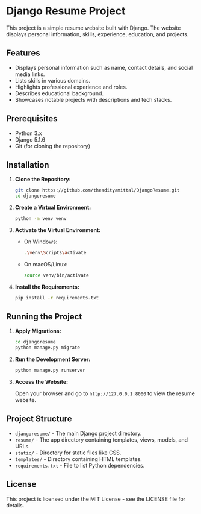 # Django Resume Project

This project is a simple resume website built with Django. The website displays personal information, skills, experience, education, and projects.

## Features

- Displays personal information such as name, contact details, and social media links.
- Lists skills in various domains.
- Highlights professional experience and roles.
- Describes educational background.
- Showcases notable projects with descriptions and tech stacks.

## Prerequisites

- Python 3.x
- Django 5.1.6
- Git (for cloning the repository)

## Installation

1. **Clone the Repository:**

   ```bash
   git clone https://github.com/theadityamittal/DjangoResume.git
   cd djangoresume
   ```

2. **Create a Virtual Environment:**

   ```bash
   python -m venv venv
   ```

3. **Activate the Virtual Environment:**

   - On Windows:

     ```bash
     .\venv\Scripts\activate
     ```

   - On macOS/Linux:

     ```bash
     source venv/bin/activate
     ```

4. **Install the Requirements:**

   ```bash
   pip install -r requirements.txt
   ```

## Running the Project

1. **Apply Migrations:**

   ```bash
   cd djangoresume
   python manage.py migrate
   ```

2. **Run the Development Server:**

   ```bash
   python manage.py runserver
   ```

3. **Access the Website:**

   Open your browser and go to `http://127.0.0.1:8000` to view the resume website.

## Project Structure

- `djangoresume/` - The main Django project directory.
- `resume/` - The app directory containing templates, views, models, and URLs.
- `static/` - Directory for static files like CSS.
- `templates/` - Directory containing HTML templates.
- `requirements.txt` - File to list Python dependencies.

## License

This project is licensed under the MIT License - see the LICENSE file for details.
